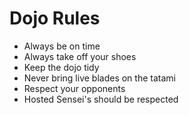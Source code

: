 Dojo Rules
==========
* Always be on time
* Always take off your shoes
* Keep the dojo tidy
* Never bring live blades on the tatami
* Respect your opponents
* Hosted Sensei's should be respected

